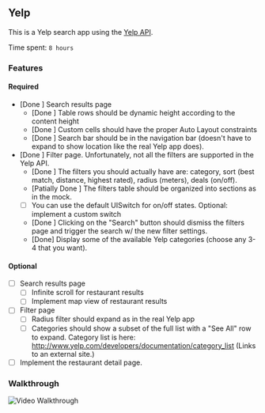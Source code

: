 ## Yelp

This is a Yelp search app using the [Yelp API](http://developer.rottentomatoes.com/docs/read/JSON).

Time spent: `8 hours`

### Features

#### Required

- [Done ] Search results page
   - [Done ] Table rows should be dynamic height according to the content height
   - [Done ] Custom cells should have the proper Auto Layout constraints
   - [Done ] Search bar should be in the navigation bar (doesn't have to expand to show location like the real Yelp app does).
- [Done ] Filter page. Unfortunately, not all the filters are supported in the Yelp API.
   - [Done ] The filters you should actually have are: category, sort (best match, distance, highest rated), radius (meters), deals (on/off).
   - [Patially Done ] The filters table should be organized into sections as in the mock.
   - [ ] You can use the default UISwitch for on/off states. Optional: implement a custom switch
   - [Done ] Clicking on the "Search" button should dismiss the filters page and trigger the search w/ the new filter settings.
   - [Done] Display some of the available Yelp categories (choose any 3-4 that you want).

#### Optional

- [ ] Search results page
   - [ ] Infinite scroll for restaurant results
   - [ ] Implement map view of restaurant results
- [ ] Filter page
   - [ ] Radius filter should expand as in the real Yelp app
   - [ ] Categories should show a subset of the full list with a "See All" row to expand. Category list is here: http://www.yelp.com/developers/documentation/category_list (Links to an external site.)
- [ ] Implement the restaurant detail page.

### Walkthrough

![Video Walkthrough](...)


